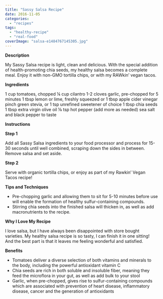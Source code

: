 ```yaml
---
title: "Sassy Salsa Recipe"
date: 2016-11-05
categories: 
  - "recipes"
tags: 
  - "healthy-recipe"
  - "real-food"
coverImage: "salsa-e1484767145305.jpg"
---
```


**Description**

My Sassy Salsa recipe is light, clean and delicious. With the special addition of health-promoting chia seeds, my healthy salsa becomes a complete meal. Enjoy it with non-GMO tortilla chips, or with my RAWkin’ vegan tacos.

**Ingredients**

1 cup tomatoes, chopped ¼ cup cilantro 1-2 cloves garlic, pre-chopped for 5 minutes 1 tbsp lemon or lime, freshly squeezed or 1 tbsp apple cider vinegar pinch green stevia, or 1 tsp unrefined sweetener of choice 1 tbsp chia seeds 1 tbsp extra virgin olive oil ⅛ tsp hot pepper (add more as needed) sea salt and black pepper to taste

**Instructions**

**Step 1**

Add all Sassy Salsa ingredients to your food processor and process for 15-30 seconds until well combined, scraping down the sides in between. Remove salsa and set aside.

**Step 2**

Serve with organic tortilla chips, or enjoy as part of my Rawkin’ Vegan Tacos recipe!

**Tips and Techniques**

- Pre-chopping garlic and allowing them to sit for 5-10 minutes before use will enable the formation of healthy sulfur-containing compounds.
- Stirring chia seeds into the finished salsa will thicken in, as well as add macronutrients to the recipe.

**Why I Love My Recipe**

I love salsa, but I have always been disappointed with store bought varieties. My healthy salsa recipe is so tasty, I can finish it in one sitting! And the best part is that it leaves me feeling wonderful and satisfied.

**Benefits**

- Tomatoes deliver a diverse selection of both vitamins and minerals to the body, including the powerful antioxidant vitamin C
- Chia seeds are rich in both soluble and insoluble fiber, meaning they feed the microflora in your gut, as well as add bulk to your stool
- Garlic, when pre-chopped, gives rise to sulfur-containing compounds which are associated with prevention of heart disease, inflammatory disease, cancer and the generation of antioxidants

